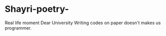 # Shayri-poetry-
Real life moment 
 Dear University 
    Writing codes on paper doesn't makes us programmer.
